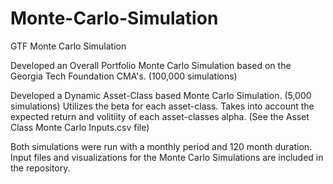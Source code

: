 # Monte-Carlo-Simulation
GTF Monte Carlo Simulation

Developed an Overall Portfolio Monte Carlo Simulation based on the Georgia Tech Foundation CMA's. (100,000 simulations)

Developed a Dynamic Asset-Class based Monte Carlo Simulation. (5,000 simulations)
  Utilizes the beta for each asset-class. 
  Takes into account the expected return and volitiity of each asset-classes alpha. (See the Asset Class Monte Carlo Inputs.csv file)

Both simulations were run with a monthly period and 120 month duration.
Input files and visualizations for the Monte Carlo Simulations are included in the repository.
